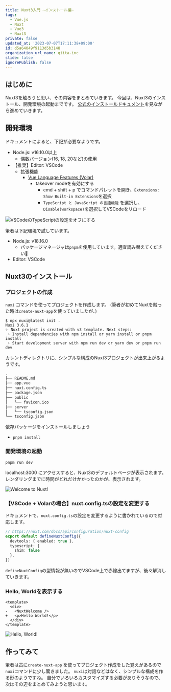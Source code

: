 ```yaml
---
title: Nuxt3入門 ~インストール編~
tags:
  - Vue.js
  - Nuxt
  - Vue3
  - Nuxt3
private: false
updated_at: '2023-07-07T17:11:38+09:00'
id: d5a64049f9113d5b3148
organization_url_name: qiita-inc
slide: false
ignorePublish: false
---
```

## はじめに

Nuxt3を触ろうと思い、その内容をまとめていきます。
今回は、Nuxt3のインストール、開発環境の起動までです。
[公式のインストールドキュメント](https://nuxt.com/docs/getting-started/installation)を見ながら進めていきます。

## 開発環境

ドキュメントによると、下記が必要なようです。

- Node.js: v16.10.0以上
  - 偶数バージョン(16, 18, 20など)の使用
- 【推奨】Editor: VSCode
  - 拡張機能
    - [Vue Language Features (Volar)](https://marketplace.visualstudio.com/items?itemName=Vue.volar)
      - takeover modeを有効にする
        - cmd + shift + p でコマンドパレットを開き、`Extensions: Show Built-in Extensions`を選択
        - `TypeScript と JavaScript の言語機能` を選択し、`Disable(workspace)`を選択してVSCodeをリロード

![VSCodeのTypeScriptの設定をオフにする](https://qiita-image-store.s3.ap-northeast-1.amazonaws.com/0/166596/50ab8b31-f1c7-d76d-8685-77d1241e9004.png)

筆者は下記環境で試しています。

- Node.js: v18.16.0
  - パッケージマネージャは`pnpm`を使用しています。適宜読み替えてください:pray:
- Editor: VSCode

## Nuxt3のインストール

### プロジェクトの作成

`nuxi` コマンドを使ってプロジェクトを作成します。
(筆者が初めてNuxtを触った時は`create-nuxt-app`を使っていましたが、)

```shell
$ npx nuxi@latest init .
Nuxi 3.6.1
✨ Nuxt project is created with v3 template. Next steps:
 › Install dependencies with npm install or yarn install or pnpm install
 › Start development server with npm run dev or yarn dev or pnpm run dev
```

カレントディレクトリに、シンプルな構成のNuxt3プロジェクトが出来上がるようです。

```txt
.
├── README.md
├── app.vue
├── nuxt.config.ts
├── package.json
├── public
│   └── favicon.ico
├── server
│   └── tsconfig.json
└── tsconfig.json
```

依存パッケージをインストールしましょう

- `pnpm install`

### 開発環境の起動

`pnpm run dev`

localhost:3000 にアクセスすると、Nuxt3のデフォルトページが表示されます。
レンダリングまでに時間がどれだけかかったのかが、表示されます。

![Welcome to Nuxt!](https://qiita-image-store.s3.ap-northeast-1.amazonaws.com/0/166596/e4fe1f96-f63e-366f-85b3-454583f31830.png)

### 【VSCode + Volarの場合】nuxt.config.tsの設定を変更する

ドキュメントで、`nuxt.config.ts`の設定を変更するように書かれているので対応します。

```typescript:nuxt.config.ts
// https://nuxt.com/docs/api/configuration/nuxt-config
export default defineNuxtConfig({
  devtools: { enabled: true },
  typescript: {
    shim: false
  },
})
```

`defineNuxtConfig`の型情報が無いのでVSCode上で赤線出てますが、後々解消していきます。

### Hello, Worldを表示する

```diff:app.vue
<template>
  <div>
-   <NuxtWelcome />
+   <p>Hello World!</p>
  </div>
</template>
```

![Hello, World!](https://qiita-image-store.s3.ap-northeast-1.amazonaws.com/0/166596/fa0c1e0a-572a-a62b-a692-fad2026d0ddf.png)

## 作ってみて

筆者は古に`create-nuxt-app` を使ってプロジェクト作成をした覚えがあるので`nuxi`コマンドに少し驚きました。
`nuxi`は対話などはなく、シンプルな構成を作る形のようですね。
自分でいろいろカスタマイズする必要がありそうなので、次はその辺をまとめてみようと思います。
